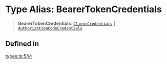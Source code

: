 # Type Alias: BearerTokenCredentials

> **BearerTokenCredentials**: [`ClientCredentials`](/docs/packages/SDK/interfaces/ClientCredentials.md) \| [`AuthorizationCodeCredentials`](/docs/packages/SDK/interfaces/AuthorizationCodeCredentials.md)

## Defined in

[types.ts:544](https://github.com/monerium/js-monorepo/blob/main/packages/sdk/src/types.ts#L544)
